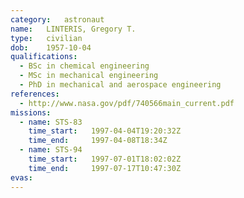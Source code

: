 ```yaml
---
category:	astronaut
name:	LINTERIS, Gregory T.
type:	civilian
dob:	1957-10-04
qualifications:
  - BSc in chemical engineering
  - MSc in mechanical engineering
  - PhD in mechanical and aerospace engineering
references:
  - http://www.nasa.gov/pdf/740566main_current.pdf
missions:
  - name: STS-83
    time_start:   1997-04-04T19:20:32Z
    time_end:     1997-04-08T18:34Z
  - name: STS-94
    time_start:   1997-07-01T18:02:02Z
    time_end:     1997-07-17T10:47:30Z
evas:
---
```

